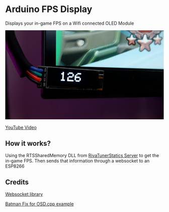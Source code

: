 # Arduino FPS Display
Displays your in-game FPS on a Wifi connected OLED Module

![Project Image](project_image.png)


[YouTube Video](9https://www.youtube.com/watch?v=R_vbQCu_4eU)

## How it works?
Using the RTSSharedMemory DLL from [RivaTunerStatics Server](https://www.guru3d.com/files-details/rtss-rivatuner-statistics-server-download.html) to get the in-game FPS. Then sends that information through a websocket to an ESP8266



## Credits
[Websocket library](https://github.com/zaphoyd/websocketpp)

[Batman Fix for OSD.cpp example](https://github.com/Kaldaien/BMF/blob/master/BMF/osd.cpp)
